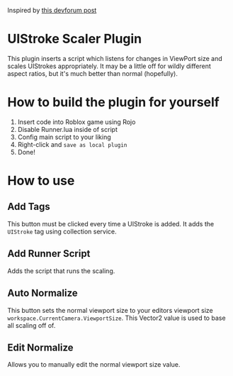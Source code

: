 Inspired by [this devforum post](https://devforum.roblox.com/t/make-uistroke-responsive-on-all-screen-size/1463151)

# UIStroke Scaler Plugin

This plugin inserts a script which listens for changes in ViewPort size and scales UIStrokes appropriately. It may be a little off for wildly different aspect ratios, but it's much better than normal (hopefully).

# How to build the plugin for yourself

1. Insert code into Roblox game using Rojo
2. Disable Runner.lua inside of script
3. Config main script to your liking
4. Right-click and `save as local plugin`
5. Done!

# How to use

## Add Tags
This button must be clicked every time a UIStroke is added. It adds the `UIStroke` tag using collection service.

## Add Runner Script
Adds the script that runs the scaling.

## Auto Normalize
This button sets the normal viewport size to your editors viewport size ``workspace.CurrentCamera.ViewportSize``. This Vector2 value is used to base all scaling off of.

## Edit Normalize
Allows you to manually edit the normal viewport size value.